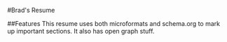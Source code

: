 #Brad's Resume

##Features
This resume uses both microformats and schema.org to mark up important sections. It also has open graph stuff.